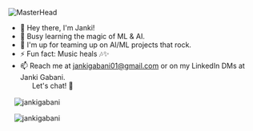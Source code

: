 ![MasterHead](https://cdnb.artstation.com/p/assets/images/images/048/282/733/original/exceptrea-gamerroom-1-revisioned-0.gif?1649761105)

- 👋 Hey there, I'm Janki!
- 🌱 Busy learning the magic of ML & AI.
- 👀 I'm up for teaming up on AI/ML projects that rock.
- ⚡ Fun fact:  Music heals 🎶✨
- 📫 Reach me at jankigabani01@gmail.com or on my LinkedIn DMs at Janki Gabani. <br/>&nbsp;&nbsp;&nbsp;&nbsp;&nbsp; Let's chat! 🚀

<!-- START_SECTION: daily-comment -->


<!-- 2023-12-23 -->
<!-- 2023-12-24 -->
<!-- 2023-12-25 -->
<!-- 2023-12-26 -->
<!-- 2023-12-28 -->
<!-- 2023-12-29 -->
<!-- 2023-12-30 -->
<!-- 2024-01-01 -->
<!-- 2024-01-02 -->
<!-- 2024-01-03 -->
<!-- 2024-01-04 -->
<!-- 2024-01-05 -->
<!-- 2024-01-06 -->
<!-- 2024-01-07 --><!-- END_SECTION: daily-comment -->

  
<p>&nbsp;&nbsp;&nbsp;<img align="center" src="https://github-readme-stats.vercel.app/api?username=jankigabani&show_icons=true&locale=en" alt="jankigabani" /></p>

<p>&nbsp;&nbsp;&nbsp;<img align="center" src="https://github-readme-streak-stats.herokuapp.com/?user=jankigabani" alt="jankigabani" /></p>

